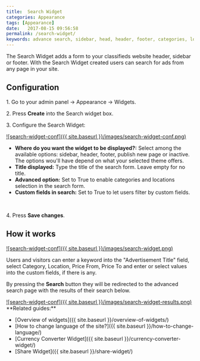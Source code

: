 ```yaml
---
title:  Search Widget
categories: Appearance
tags: [Appearance]
date:   2017-08-15 09:56:58
permalink: /search-widget/
keywords: advance search, sidebar, head, header, footer, categories, locations, custom fields, searchable
---
```

The Search Widget adds a form to your classifieds website header, sidebar or footer. With the Search Widget created users can search for ads from any page in your site.

## Configuration

1\. Go to your admin panel -> Appearance -> Widgets.

2\. Press **Create** into the Search widget box.

3\. Configure the Search Widget: 

<a href="{{ site.baseurl }}/images/search-widget-conf.png" class="thumbnail gallery-item" data-gallery>
![search-widget-conf]({{ site.baseurl }}/images/search-widget-conf.png)
</a>

+ **Where do you want the widget to be displayed?:** Select among the available options: sidebar, header, footer, publish new page or inactive. The options wou'll have depend on what your selected theme offers.
+ **Title displayed:** Type the title of the search form. Leave empty for no title.
+ **Advanced option:** Set to True to enable categories and locations selection in the search form.
+ **Custom fields in search:** Set to True to let users filter by custom fields.

<br>

4\. Press **Save changes**.


## How it works

<a href="{{ site.baseurl }}/images/search-widget.png" class="thumbnail gallery-item" data-gallery>
![search-widget-conf]({{ site.baseurl }}/images/search-widget.png)
</a>

Users and visitors can enter a keyword into the "Advertisement Title" field, select Category, Location, Price From, Price To and enter or select values into the custom fields, if there is any. 

By pressing the **Search** button they will be redirected to the advanced search page with the results of their search below. 

<a href="{{ site.baseurl }}/images/search-widget-results.png" class="thumbnail gallery-item" data-gallery>
![search-widget-conf]({{ site.baseurl }}/images/search-widget-results.png)
</a>

<br>
**Related guides:**

* [Overview of widgets]({{ site.baseurl }}/overview-of-widgets/)
* [How to change language of the site?]({{ site.baseurl }}/how-to-change-language/)
* [Currency Converter Widget]({{ site.baseurl }}/currency-converter-widget/)
* [Share Widget]({{ site.baseurl }}/share-widget/)



